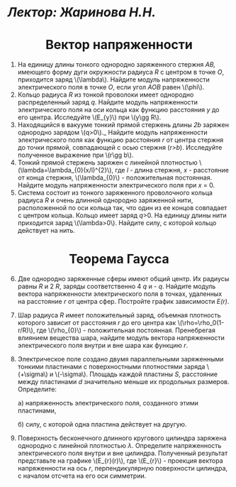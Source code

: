 # _Лектор: Жаринова Н.Н._


# <center>Вектор напряженности</center>

1.  На единицу длины тонкого однородно заряженного стержня _АВ,_ имеющего форму дуги окружности радиуса _R_ с центром в точке _О_, приходится заряд \\(\lambda\\). Найдите модуль напряженности электрического поля в точке _О_, если угол _АОВ_ равен \\(\phi\\).
2.  Кольцо радиуса _R_ из тонкой проволоки имеет однородно распределенный заряд _q_. Найдите модуль напряженности электрического поля на оси кольца как функцию расстояния _y_ до его центра. Исследуйте \\(E_{y}\\) при \\(y\gg R\\).
3.  Находящийся в вакууме тонкий прямой стержень длины _2b_ заряжен однородно зарядом \\(q>0\\)._ Найдите модуль напряженности электрического поля как функцию расстояния _r_ от центра стержня до точки прямой, совпадающей с осью стержня (_r>b_). Исследуйте полученное выражение при \\(r\gg b\\).
4.  Тонкий прямой стержень заряжен с линейной плотностью \\(\lambda=\lambda_{0}(x/l)^{2}\\), где _l_ - длина стержня, _x_ - расстояние от конца стержня, \\(\lambda_{0}\\) -  положительная постоянная. Найдите модуль напряженности электрического поля при _x_ = 0.
5.  Система состоит из тонкого заряженного проволочного кольца радиуса _R_ и очень длинной однородно заряженной нити, расположенной по оси кольца так, что один из ее концов совпадает с центром кольца. Кольцо имеет заряд _q_>0. На единицу длины нити приходится заряд \\(\lambda>0\\). Найдите силу, с которой кольцо действует на нить.

# <center>Теорема Гаусса</center>

6.  Две однородно заряженные сферы имеют общий центр. Их радиусы равны _R_ и 2 _R_, заряды соответственно 4 _q_ и - _q_. Найдите модуль вектора напряженности электрического поля в точках, удаленных на расстояние _r_ от центра сфер. Постройте график зависимости _E(r)_.
7.  Шар радиуса _R_ имеет положительный заряд, объемная плотность которого зависит от расстояния _r_ до его центра как \\(\rho=\rho_0(1-r/R)\\), где \\(\rho_{0}\\) - положительная постоянная. Пренебрегая влиянием вещества шара, найдите модуль вектора напряженности электрического поля внутри и вне шара как функцию _r_.
8.  Электрическое поле создано двумя параллельными заряженными тонкими пластинами с поверхностными плотностями заряда \\(+\sigma\\) и \\(-\sigma\\). Площадь каждой пластины _S_, расстояние между пластинами _d_ значительно меньше их продольных размеров. Определите:

     а) напряженность электрического поля, созданного этими пластинами,

      б) силу, с которой одна пластина действует на другую.

9.  Поверхность бесконечного длинного кругового цилиндра заряжена однородно с линейной плотностью _λ_. Определите напряженность электрического поля внутри и вне цилиндра. Полученный результат представьте на графике \\(E_{r}(r)\\), где \\(E_{r}\\) - проекция вектора напряженности на ось _r_, перпендикулярную поверхности цилиндра, с началом отсчета на его оси симметрии.

